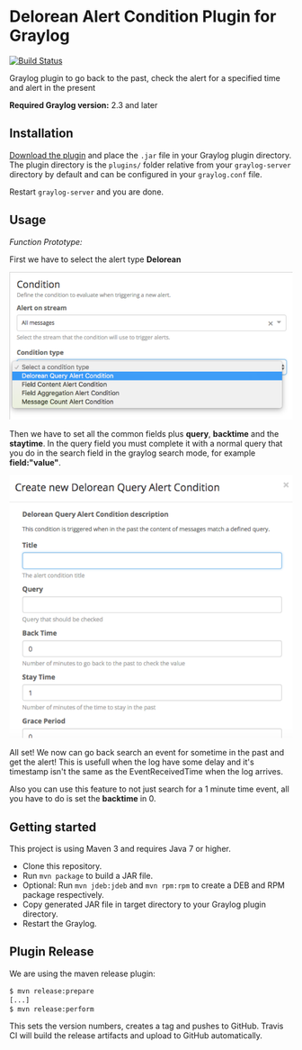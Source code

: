 # Delorean Alert Condition Plugin for Graylog

[![Build Status](https://travis-ci.org/alcampos/graylog-plugin-alert-condition-delorean.svg?branch=master)](https://travis-ci.org/alcampos/graylog-plugin-alert-condition-delorean)

Graylog plugin to go back to the past, check the alert for a specified time and alert in the present

**Required Graylog version:** 2.3 and later

Installation
------------

[Download the plugin](https://github.com/alcampos/graylog-plugin-alert-condition-delorean/releases/latest)
and place the `.jar` file in your Graylog plugin directory. The plugin directory
is the `plugins/` folder relative from your `graylog-server` directory by default
and can be configured in your `graylog.conf` file.

Restart `graylog-server` and you are done.

Usage
-----

*Function Prototype:*

First we have to select the alert type **Delorean**


![Alert Condition Selection](https://github.com/alcampos/graylog-plugin-alert-condition-delorean/blob/master/media/delorean_alert.png)


Then we have to set all the common fields plus **query**, **backtime** and the **staytime**. In the query field you must complete it with a normal query that you do in the search field in the graylog search mode, for example **field:"value"**.


![Alert Condition Fields](https://github.com/alcampos/graylog-plugin-alert-condition-delorean/blob/master/media/delorean_selection.png)

All set! We now can go back search an event for sometime in the past and get the alert! This is usefull when the log have some delay and it's timestamp isn't the same as the EventReceivedTime when the log arrives.

Also you can use this feature to not just search for a 1 minute time event, all you have to do is set the **backtime** in 0.

Getting started
---------------

This project is using Maven 3 and requires Java 7 or higher.

* Clone this repository.
* Run `mvn package` to build a JAR file.
* Optional: Run `mvn jdeb:jdeb` and `mvn rpm:rpm` to create a DEB and RPM package respectively.
* Copy generated JAR file in target directory to your Graylog plugin directory.
* Restart the Graylog.

Plugin Release
--------------

We are using the maven release plugin:

```
$ mvn release:prepare
[...]
$ mvn release:perform
```

This sets the version numbers, creates a tag and pushes to GitHub. Travis CI will build the release artifacts and upload to GitHub automatically.
